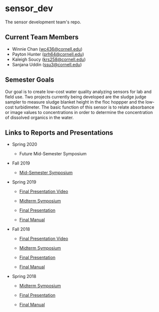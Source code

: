# sensor_dev
The sensor development team's repo.

## Current Team Members
* Winnie Chan (wc436@cornell.edu)
* Payton Hunter (prh64@cornell.edu)
* Kaleigh Soucy (krs258@cornell.edu)
* Sanjana Uddin (ssu3@cornell.edu)

## Semester Goals
<!---Our goal is to create a lowcost but efficient concentration detector by essentially hijacking cheap endoscopes/borescopes and merging its function with code and physical additions of our own. By designing a mobile application that utilizes image processing and basic equations relating the image values to concentrations, we can both get a visual of what is going on in each level of depth and determine using a threshold value where the sludge blanket begins.--->
Our goal is to create low-cost water quality analyzing sensors for lab and field use. Two projects currently being developed are the sludge judge sampler to measure sludge blanket height in the floc hoppper and the low-cost turbidimeter. The basic function of this sensor is to relate absorbance or image values to concentrations in order to determine the concentration of dissolved organics in the water.

## Links to Reports and Presentations
* Spring 2020
  * Future Mid-Semester Symposium

* Fall 2019
  * [Mid-Semester Symposium](https://docs.google.com/presentation/d/1IKnD7iTeREiuXIxk95GRojf3bocVBwtAz84cADMnMpM/edit#slide=id.g707385bde4_3_0)

* Spring 2019
  * [Final Presentation Video](https://www.youtube.com/watch?v=eXQLOUvBqTo&list=PLhsGtpY8ipdZL4lExJA8KC0zCkaxwfs8R&index=14&t=0s)

  * [Midterm Symposium](https://docs.google.com/presentation/d/19i2A-b2Q4f15zrK7iW6RqBcvtl5FQ7Lq-mFPZDGoYFw/edit?usp=sharing)

  * [Final Presentation](https://docs.google.com/presentation/d/18_G2b-PVCcobUceRZrm6Su0W9RKVEnH4eKmfyDdSLxM/edit#slide=id.g346a079b2f_0_0)

  * [Final Manual](https://github.com/AguaClara/sensor_dev/blob/master/Spring%202019/Sensor%20Development%20Spring%202019.md)

* Fall 2018
  * [Final Presentation Video](https://www.youtube.com/watch?v=kdExqWYQUp4&fbclid=IwAR3qTFfXEKs9vFkJliVOt9lb3al0OEvaf2x8Fl9Cfil3wVWwRreYeziP8f8)

  * [Midterm Symposium](https://docs.google.com/presentation/d/1lunibmZEZ28jcir-08SKcnAh3Tq5pmKuoBBsQUrALIY/edit#slide=id.g44e7874227_0_21)

  * [Final Presentation](https://docs.google.com/presentation/d/17gbcGkgXVKzlnCITjcyJOvZCZV-m2hfEmijmOgN-dpk/edit#slide=id.g498a5cc811_0_26)

  * [Final Manual](https://github.com/AguaClara/sensor_dev/blob/master/2018_fall/Sensor%20Development%20Fall%202018.md)

* Spring 2018
  * [Midterm Symposium](https://docs.google.com/presentation/d/1DQyx87q7LtW5yOaPytrrnAvyGNLM-DLOTYY6XjQVZQw/edit?usp=sharing)

  * [Final Presentation](https://docs.google.com/presentation/d/1z8MEi4Bpe6GwdDxDbs89RpllG_0ilBI8o5UYnoSLq9U/edit#slide=id.g1111d7c42e_0_81)

  * [Final Manual](https://github.com/AguaClara/sensor_dev/blob/master/manuals/manual_1.md)
